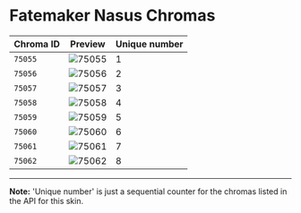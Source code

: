 # Fatemaker Nasus Chromas

| Chroma ID | Preview | Unique number |
|---|---|---|
| `75055` | ![75055](https://raw.communitydragon.org/latest/plugins/rcp-be-lol-game-data/global/default/v1/champion-chroma-images/75/75055.png) | 1 |
| `75056` | ![75056](https://raw.communitydragon.org/latest/plugins/rcp-be-lol-game-data/global/default/v1/champion-chroma-images/75/75056.png) | 2 |
| `75057` | ![75057](https://raw.communitydragon.org/latest/plugins/rcp-be-lol-game-data/global/default/v1/champion-chroma-images/75/75057.png) | 3 |
| `75058` | ![75058](https://raw.communitydragon.org/latest/plugins/rcp-be-lol-game-data/global/default/v1/champion-chroma-images/75/75058.png) | 4 |
| `75059` | ![75059](https://raw.communitydragon.org/latest/plugins/rcp-be-lol-game-data/global/default/v1/champion-chroma-images/75/75059.png) | 5 |
| `75060` | ![75060](https://raw.communitydragon.org/latest/plugins/rcp-be-lol-game-data/global/default/v1/champion-chroma-images/75/75060.png) | 6 |
| `75061` | ![75061](https://raw.communitydragon.org/latest/plugins/rcp-be-lol-game-data/global/default/v1/champion-chroma-images/75/75061.png) | 7 |
| `75062` | ![75062](https://raw.communitydragon.org/latest/plugins/rcp-be-lol-game-data/global/default/v1/champion-chroma-images/75/75062.png) | 8 |

---

**Note:** 'Unique number' is just a sequential counter for the chromas listed in the API for this skin.